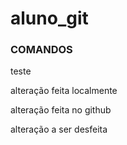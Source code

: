 # aluno_git
### COMANDOS
teste

alteração feita localmente

alteração feita no github

alteração a ser desfeita
